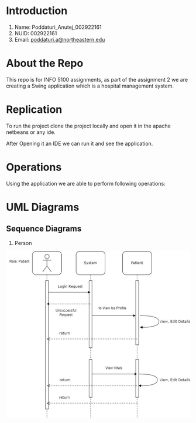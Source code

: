 # Introduction
1. Name: Poddaturi_Anutej_002922161
2. NUID: 002922161
3. Email: poddaturi.a@northeastern.edu

# About the Repo

This repo is for INFO 5100 assignments, as part of the assignment 2 we are creating a Swing application which is a hospital management system.

# Replication

To run the project clone the project locally and open it in the apache netbeans or any ide.

After Opening it an IDE we can run it and see the application.

# Operations 

Using the application we are able to perform following operations:



# UML Diagrams

## Sequence Diagrams

1. Person

![Person Sequence Diagramn](./Patient.jpg)